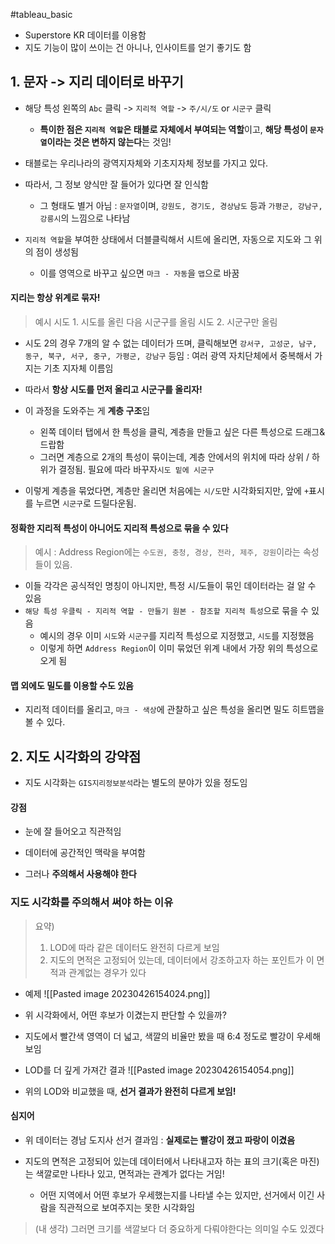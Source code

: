 #tableau_basic 
- Superstore KR 데이터를 이용함
- 지도 기능이 많이 쓰이는 건 아니나, 인사이트를 얻기 좋기도 함


## 1. 문자 -> 지리 데이터로 바꾸기
- 해당 특성 왼쪽의 `Abc` 클릭 -> `지리적 역할` -> `주/시/도` or `시군구` 클릭
	- **특이한 점은 `지리적 역할`은 태블로 자체에서 부여되는 역할**이고, **해당 특성이 `문자열`이라는 것은 변하지 않는다**는 것임!
- 태블로는 우리나라의 광역지자체와 기초지자체 정보를 가지고 있다.
- 따라서, 그 정보 양식만 잘 들어가 있다면 잘 인식함
	- 그 형태도 별거 아님 : `문자열`이며, `강원도, 경기도, 경상남도` 등과 `가평군, 강남구, 강릉시`의 느낌으로 나타남

- `지리적 역할`을 부여한 상태에서 더블클릭해서 시트에 올리면, 자동으로 지도와 그 위의 점이 생성됨
	- 이를 영역으로 바꾸고 싶으면 `마크 - 자동`을 `맵`으로 바꿈

#### 지리는 항상 위계로 묶자!

> 예시
> 시도 1. 시도를 올린 다음 시군구를 올림
> 시도 2. 시군구만 올림

- 시도 2의 경우 7개의 알 수 없는 데이터가 뜨며, 클릭해보면 `강서구, 고성군, 남구, 동구, 북구, 서구, 중구, 가평군, 강남구` 등임 : 여러 광역 자치단체에서 중복해서 가지는 기초 지자체 이름임

- 따라서 **항상 시도를 먼저 올리고 시군구를 올리자!**
- 이 과정을 도와주는 게 **계층 구조**임
	- 왼쪽 데이터 탭에서 한 특성을 클릭, 계층을 만들고 싶은 다른 특성으로 드래그&드랍함
	- 그러면 계층으로 2개의 특성이 묶이는데, 계층 안에서의 위치에 따라 상위 / 하위가 결정됨. 필요에 따라 바꾸자`시도 밑에 시군구`
- 이렇게 계층을 묶었다면, 계층만 올리면 처음에는 `시/도`만 시각화되지만, 앞에 `+`표시를 누르면 `시군구`로 드릴다운됨.

#### 정확한 지리적 특성이 아니어도 지리적 특성으로 묶을 수 있다

> 예시 : Address Region에는 `수도권, 충청, 경상, 전라, 제주, 강원`이라는 속성들이 있음.  
- 이들 각각은 공식적인 명칭이 아니지만, 특정 시/도들이 묶인 데이터라는 걸 알 수 있음
- `해당 특성 우클릭 - 지리적 역할 - 만들기 원본 - 참조할 지리적 특성`으로 묶을 수 있음
	- 예시의 경우 이미 `시도`와 `시군구`를 지리적 특성으로 지정했고, `시도`를 지정했음
	- 이렇게 하면 `Address Region`이 이미 묶었던 위계 내에서 가장 위의 특성으로 오게 됨

#### 맵 외에도 밀도를 이용할 수도 있음
- 지리적 데이터를 올리고, `마크 - 색상`에 관찰하고 싶은 특성을 올리면 밀도 히트맵을 볼 수 있다. 

## 2. 지도 시각화의 강약점

- 지도 시각화는 `GIS지리정보분석`라는 별도의 분야가 있을 정도임

#### 강점
- 눈에 잘 들어오고 직관적임
- 데이터에 공간적인 맥락을 부여함

- 그러나 **주의해서 사용해야 한다**

### 지도 시각화를 주의해서 써야 하는 이유

> 요약) 
> 1. LOD에 따라 같은 데이터도 완전히 다르게 보임
> 2. 지도의 면적은 고정되어 있는데, 데이터에서 강조하고자 하는 포인트가 이 면적과 관계없는 경우가 있다

- 예제
![[Pasted image 20230426154024.png]]
- 위 시각화에서, 어떤 후보가 이겼는지 판단할 수 있을까?
- 지도에서 빨간색 영역이 더 넓고, 색깔의 비율만 봤을 때 6:4 정도로 빨강이 우세해 보임 

- LOD를 더 깊게 가져간 결과
![[Pasted image 20230426154054.png]]
- 위의 LOD와 비교했을 때, **선거 결과가 완전히 다르게 보임!**

#### 심지어
- 위 데이터는 경남 도지사 선거 결과임 : **실제로는 빨강이 졌고 파랑이 이겼음**

- 지도의 면적은 고정되어 있는데 데이터에서 나타내고자 하는 표의 크기(혹은 마진)는 색깔로만 나타나 있고, 면적과는 관계가 없다는 거임!
	- 어떤 지역에서 어떤 후보가 우세했는지를 나타낼 수는 있지만, 선거에서 이긴 사람을 직관적으로 보여주지는 못한 시각화임

> (내 생각) 그러면 크기를 색깔보다 더 중요하게 다뤄야한다는 의미일 수도 있겠다